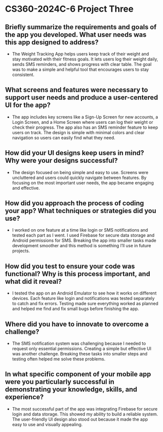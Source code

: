 # CS360-2024C-6 Project Three

## Briefly summarize the requirements and goals of the app you developed. What user needs was this app designed to address?

- The Weight Tracking App helps users keep track of their weight and stay motivated with their fitness goals. It lets users log their weight daily, sends SMS reminders, and shows progress with clear table. The goal was to make a simple and helpful tool that encourages users to stay consistent.

## What screens and features were necessary to support user needs and produce a user-centered UI for the app?

- The app includes key screens like a Sign-Up Screen for new accounts, a Login Screen, and a Home Screen where users can log their weight or check their progress. The app also has an SMS reminder feature to keep users on track. The design is simple with minimal colors and clear navigation so users can easily find what they need.

## How did your UI designs keep users in mind? Why were your designs successful?

- The design focused on being simple and easy to use. Screens were uncluttered and users could quickly navigate between features. By focusing on the most important user needs, the app became engaging and effective. 

## How did you approach the process of coding your app? What techniques or strategies did you use?

- I worked on one feature at a time like login or SMS notifications and tested each part as I went. I used Firebase for secure data storage and Android permissions for SMS. Breaking the app into smaller tasks made development smoother and this method is something I’ll use in future projects.

## How did you test to ensure your code was functional? Why is this process important, and what did it reveal?

- I tested the app on an Android Emulator to see how it works on different devices. Each feature like login and notifications was tested separately to catch and fix errors. Testing made sure everything worked as planned and helped me find and fix small bugs before finishing the app.

## Where did you have to innovate to overcome a challenge?

- The SMS notification system was challenging because I needed to request only essential permissions. Creating a simple but effective UI was another challenge. Breaking these tasks into smaller steps and testing often helped me solve these problems.

## In what specific component of your mobile app were you particularly successful in demonstrating your knowledge, skills, and experience?

- The most successful part of the app was integrating Firebase for secure login and data storage. This showed my ability to build a reliable system. The user-friendly UI design also stood out because it made the app easy to use and visually appealing.
